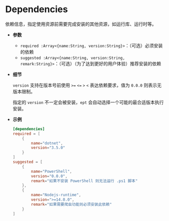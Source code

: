 # Dependencies

依赖信息，指定使用资源前需要完成安装的其他资源，如运行库、运行时等。

- **参数**

  - `required :Array<{name:String, version:String}>`：（可选）必须安装的依赖
  - `suggested :Array<{name:String, version:String, remark:String}>`：（可选）（为了达到更好的用户体验）推荐安装的依赖

- **细节**

  `version` 支持在版本号前使用 `>=` `<=` `>` `<` 表达依赖要求，值为 `0.0.0` 则表示无版本限制。

  指定的 `version` 不一定会被安装，`ept` 会自动选择一个可能的最合适版本执行安装。

- **示例**

  ```toml
  [dependencies]
  required = [
      {
          name="dotnet",
          version="3.5.0"
      }
  ]
  suggested = [
      {
          name="PowerShell",
          version="0.0.0",
          remark="如果不安装 PowerShell 则无法运行 .ps1 脚本"
      },
      {
          name="Nodejs-runtime",
          version=">=14.0.0",
          remark="如果需要爬虫功能则必须安装此依赖"
      }
  ]
  ```
